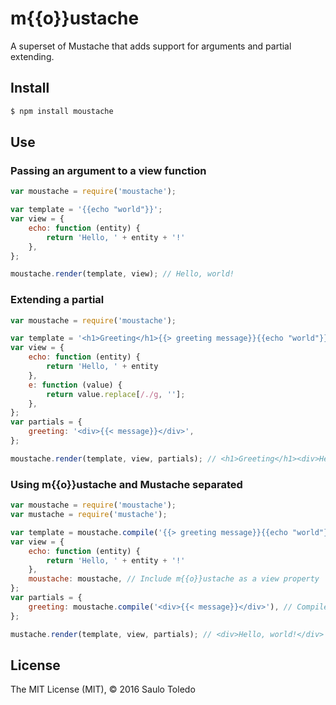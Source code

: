 # m{{o}}ustache

A superset of Mustache that adds support for arguments and partial extending.

## Install

```bash
$ npm install moustache
```

## Use

### Passing an argument to a view function

```js
var moustache = require('moustache');

var template = '{{echo "world"}}';
var view = {
    echo: function (entity) {
        return 'Hello, ' + entity + '!'
    },
};

moustache.render(template, view); // Hello, world!
```

### Extending a partial

```js
var moustache = require('moustache');

var template = '<h1>Greeting</h1>{{> greeting message}}{{echo "world"}}!';
var view = {
    echo: function (entity) {
        return 'Hello, ' + entity
    },
    e: function (value) {
        return value.replace[/./g, ''];
    },
};
var partials = {
    greeting: '<div>{{< message}}</div>',
};

moustache.render(template, view, partials); // <h1>Greeting</h1><div>Hello, world!</div>
```

### Using m{{o}}ustache and Mustache separated

```js
var moustache = require('moustache');
var mustache = require('mustache');

var template = moustache.compile('{{> greeting message}}{{echo "world"}}'); // Compile the template
var view = {
    echo: function (entity) {
        return 'Hello, ' + entity + '!'
    },
    moustache: moustache, // Include m{{o}}ustache as a view property
};
var partials = {
    greeting: moustache.compile('<div>{{< message}}</div>'), // Compile the partials
};

mustache.render(template, view, partials); // <div>Hello, world!</div>
```

## License

The MIT License (MIT), © 2016 Saulo Toledo
